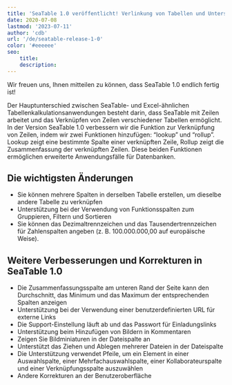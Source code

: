 ```yaml
---
title: 'SeaTable 1.0 veröffentlicht! Verlinkung von Tabellen und Unterstützung des europäischen Nummernformats - SeaTable'
date: 2020-07-08
lastmod: '2023-07-11'
author: 'cdb'
url: '/de/seatable-release-1-0'
color: '#eeeeee'
seo:
    title:
    description:
---
```


Wir freuen uns, Ihnen mitteilen zu können, dass SeaTable 1.0 endlich fertig ist!

Der Hauptunterschied zwischen SeaTable- und Excel-ähnlichen Tabellenkalkulationsanwendungen besteht darin, dass SeaTable mit Zeilen arbeitet und das Verknüpfen von Zeilen verschiedener Tabellen ermöglicht. In der Version SeaTable 1.0 verbessern wir die Funktion zur Verknüpfung von Zeilen, indem wir zwei Funktionen hinzufügen: “lookup” und “rollup”. Lookup zeigt eine bestimmte Spalte einer verknüpften Zeile, Rollup zeigt die Zusammenfassung der verknüpften Zeilen. Diese beiden Funktionen ermöglichen erweiterte Anwendungsfälle für Datenbanken.

## Die wichtigsten Änderungen

- Sie können mehrere Spalten in derselben Tabelle erstellen, um dieselbe andere Tabelle zu verknüpfen
- Unterstützung bei der Verwendung von Funktionsspalten zum Gruppieren, Filtern und Sortieren
- Sie können das Dezimaltrennzeichen und das Tausendertrennzeichen für Zahlenspalten angeben (z. B. 100.000.000,00 auf europäische Weise).

## Weitere Verbesserungen und Korrekturen in SeaTable 1.0

- Die Zusammenfassungsspalte am unteren Rand der Seite kann den Durchschnitt, das Minimum und das Maximum der entsprechenden Spalten anzeigen
- Unterstützung bei der Verwendung einer benutzerdefinierten URL für externe Links
- Die Support-Einstellung läuft ab und das Passwort für Einladungslinks
- Unterstützung beim Hinzufügen von Bildern in Kommentaren
- Zeigen Sie Bildminiaturen in der Dateispalte an
- Unterstützt das Ziehen und Ablegen mehrerer Dateien in der Dateispalte
- Die Unterstützung verwendet Pfeile, um ein Element in einer Auswahlspalte, einer Mehrfachauswahlspalte, einer Kollaborateurspalte und einer Verknüpfungsspalte auszuwählen
- Andere Korrekturen an der Benutzeroberfläche
